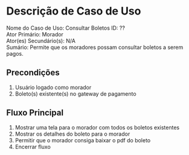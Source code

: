 # Descrição de Caso de Uso

Nome do Caso de Uso: Consultar Boletos
ID: ?? \
Ator Primário: Morador \
Ator(es) Secundário(s): N/A \
Sumário: Permite que os moradores possam consultar boletos a serem pagos.

## Precondições

1. Usuário logado como morador
2. Boleto(s) existente(s) no gateway de pagamento

## Fluxo Principal

1. Mostrar uma tela para o morador com todos os boletos existentes
2. Mostrar os detalhes do boleto para o morador
3. Permitir que o morador consiga baixar o pdf do boleto
4. Encerrar fluxo